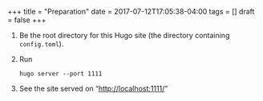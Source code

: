 +++
title = "Preparation"
date = 2017-07-12T17:05:38-04:00
tags = []
draft = false
+++

1.  Be the root directory for this Hugo site (the directory containing `config.toml`).
2.  Run

    ```text
    hugo server --port 1111
    ```
3.  See the site served on &ldquo;<http://localhost:1111/>&rdquo;
